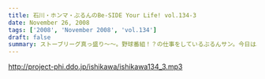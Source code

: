 ```yaml
---
title: 石川・ホンマ・ぶるんのBe-SIDE Your Life! vol.134-3
date: November 26, 2008
tags: ['2008', 'November 2008', 'vol.134']
draft: false
summary: ストーブリーグ真っ盛り〜〜。野球番組！？の仕事をしているぶるんサン。今日は、ヤクルトのマスコット「つば九郎」について熱く語っていました。ちなみに石川サンは「ぶるん早くクビんなんねぇかな〜〜」が口癖に・・・NAMAE
---
```


http://project-phi.ddo.jp/ishikawa/ishikawa134_3.mp3